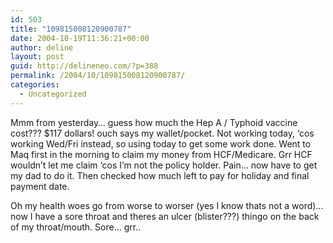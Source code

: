 ```yaml
---
id: 503
title: "109815008120900787"
date: 2004-10-19T11:36:21+00:00
author: deline
layout: post
guid: http://delineneo.com/?p=388
permalink: /2004/10/109815008120900787/
categories:
  - Uncategorized
---
```

Mmm from yesterday&#8230; guess how much the Hep A / Typhoid vaccine cost??? $117 dollars! ouch says my wallet/pocket. Not working today, &#8216;cos working Wed/Fri instead, so using today to get some work done. Went to Maq first in the morning to claim my money from HCF/Medicare. Grr HCF wouldn&#8217;t let me claim &#8216;cos I&#8217;m not the policy holder. Pain&#8230; now have to get my dad to do it. Then checked how much left to pay for holiday and final payment date.

Oh my health woes go from worse to worser (yes I know thats not a word)&#8230; now I have a sore throat and theres an ulcer (blister???) thingo on the back of my throat/mouth. Sore&#8230; grr..